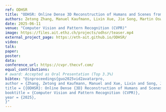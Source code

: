 ```yaml
---
ref: ODHSR
title: "ODHSR: Online Dense 3D Reconstruction of Humans and Scenes from Monocular Videos"
authors: Zetong Zhang, Manuel Kaufmann, Lixin Xue, Jie Song, Martin Oswald
date: 2025-06-11
venue: "Computer Vision and Pattern Recognition (CVPR)"
image: https://files.ait.ethz.ch/projects/odhsr/teaser.mp4
external_project_page: https://eth-ait.github.io/ODHSR/
video: 
talk: 
paper: 
poster:
data:
conference_url: https://cvpr.thecvf.com/
equal_contributions:
# award: Accepted as Oral Presentation (Top 3.3%)
bibtex: "@inproceedings{guo2025vid2avatarpro,
author = {Zhang, Zetong and Kaufmann, Manuel and Xue, Lixin and Song, Jie and Oswald, Martin}, 
title = {{ODHSR}: Online Dense {3D} Reconstruction of Humans and Scenes from Monocular Videos},
booktitle = {Computer Vision and Pattern Recognition (CVPR)},
year = {2025},
}"
---
```

